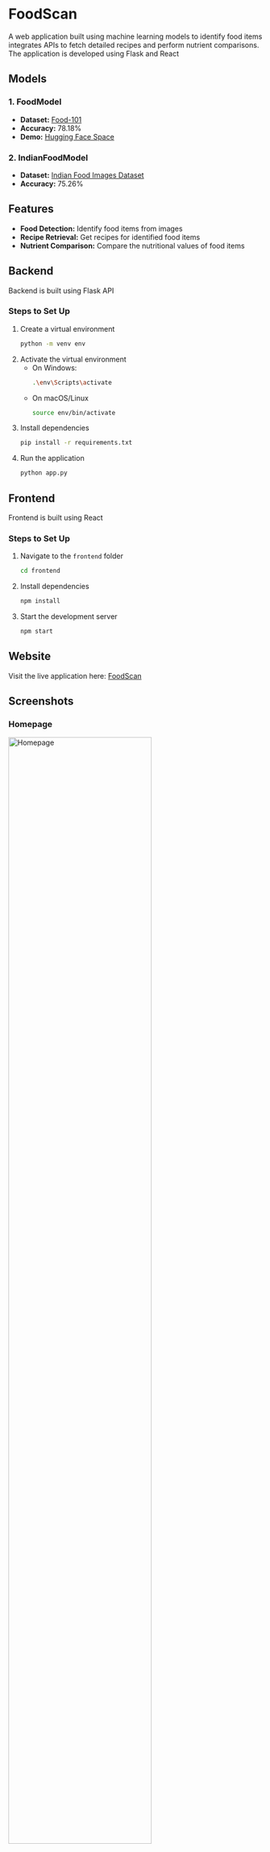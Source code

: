
# FoodScan

A web application built using machine learning models to identify food items integrates APIs to fetch detailed recipes and perform nutrient comparisons. The application is developed using Flask and React

## Models

### 1. FoodModel
- **Dataset:** [Food-101](https://www.kaggle.com/datasets/kmader/food41)
- **Accuracy:** 78.18%
- **Demo:** [Hugging Face Space](https://huggingface.co/spaces/parisha270/CGAS)  

### 2. IndianFoodModel
- **Dataset:** [Indian Food Images Dataset](https://www.kaggle.com/datasets/iamsouravbanerjee/indian-food-images-dataset)
- **Accuracy:** 75.26%

## Features
- **Food Detection:** Identify food items from images
- **Recipe Retrieval:** Get recipes for identified food items
- **Nutrient Comparison:** Compare the nutritional values of food items

## Backend
Backend is built using Flask API

### Steps to Set Up
1. Create a virtual environment
   ```bash
   python -m venv env
   ```
2. Activate the virtual environment
   - On Windows:
     ```bash
     .\env\Scripts\activate
     ```
   - On macOS/Linux
     ```bash
     source env/bin/activate
     ```
3. Install dependencies
   ```bash
   pip install -r requirements.txt
   ```
4. Run the application
   ```bash
   python app.py
   ```

## Frontend
Frontend is built using React

### Steps to Set Up
1. Navigate to the `frontend` folder
   ```bash
   cd frontend
   ```
2. Install dependencies
   ```bash
   npm install
   ```
3. Start the development server
   ```bash
   npm start
   ```

## Website
Visit the live application here: [FoodScan](https://food-scan.vercel.app/)

## Screenshots

### Homepage  
  <img src="https://github.com/user-attachments/assets/ade71572-fdf9-46e3-935a-883374167489" alt="Homepage" width="75%">

### Features  
  <img src="https://github.com/user-attachments/assets/2bcf0bd6-4d0c-40f9-aa36-77bb9a004601" alt="Features" width="75%">

#### Food Detection  
  <img src="https://github.com/user-attachments/assets/208ca952-0975-405f-85f0-b1bc00db740e" alt="Food Detection" width="75%">

#### Recipe Retrieval  
 <img src="https://github.com/user-attachments/assets/110f79c1-28ef-4f91-8fef-746c4dbf6b77" alt="Nutrient Comparison 1" width="75%">

#### Nutrient Comparison  
<p >
  <img src="https://github.com/user-attachments/assets/b821c050-5305-40ff-848d-3b68e3be1b06" alt="Nutrient Comparison 1" width="45%">
  <img src="https://github.com/user-attachments/assets/d0d3c5d3-a347-475d-a722-3a0fcaa712cb" alt="Nutrient Comparison 2" width="45%">
</p>  

#### Diet Plan  
<p >
  <img src="https://github.com/user-attachments/assets/af075840-d763-49e1-ab49-c854cb508e0e" alt="Diet Plan 1" width="45%">
  <img src="https://github.com/user-attachments/assets/f570bd02-7d10-460e-bcf5-ba7da7c44776" alt="Diet Plan 2" width="45%">
</p>



